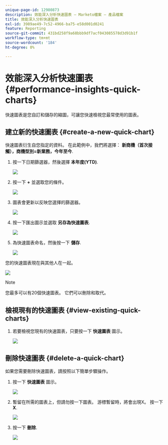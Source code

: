 ```yaml
---
unique-page-id: 12980873
description: 效能深入分析快速圖表 — Marketo檔案 — 產品檔案
title: 效能深入分析快速圖表
exl-id: 3989ae49-7c52-4966-ba75-e58d001d0241
feature: Reporting
source-git-commit: 431bd258f9a68bbb9df7acf043085578d3d91b1f
workflow-type: tm+mt
source-wordcount: '184'
ht-degree: 0%

---
```


# 效能深入分析快速圖表 {#performance-insights-quick-charts}

快速圖表是您自訂和儲存的縮圖，可讓您快速檢視您最常使用的圖表。

## 建立新的快速圖表 {#create-a-new-quick-chart}

快速圖表衍生自您指定的資料。 在此範例中，我們將選擇： **新商機（首次接觸），商機型別=新業務，今年至今**.

1. 按一下日期篩選器，然後選擇 **本年度(YTD)**.

   ![](assets/1-2.png)

1. 按一下 **+** 並選取您的條件。

   ![](assets/2-2.png)

1. 圖表會更新以反映您選擇的篩選器。

   ![](assets/3-3.png)

1. 按一下匯出圖示並選取 **另存為快速圖表**.

   ![](assets/4-2.png)

1. 為快速圖表命名，然後按一下 **儲存**.

   ![](assets/5-3.png)

您的快速圖表現在與其他人在一起。

![](assets/6-3.png)

>[!NOTE]
>
>您最多可以有20個快速圖表。 它們可以刪除和取代。

## 檢視現有的快速圖表 {#view-existing-quick-charts}

1. 若要檢視您現有的快速圖表，只要按一下 **快速圖表** 圖示。

   ![](assets/7-1.png)

## 刪除快速圖表 {#delete-a-quick-chart}

如果您需要刪除快速圖表，請按照以下簡單步驟操作。

1. 按一下 **快速圖表** 圖示。

   ![](assets/8-1.png)

1. 暫留在所需的圖表上，但請勿按一下圖表。 游標暫留時，將會出現X。 按一下 **X**.

   ![](assets/9-2.png)

1. 按一下 **刪除**.

   ![](assets/10-1.png)

